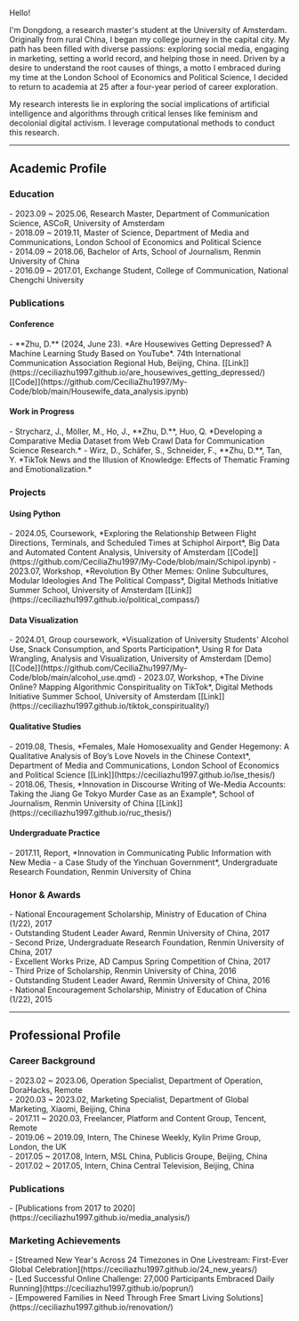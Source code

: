 <br>
Hello!

I'm Dongdong, a research master's student at the University of Amsterdam. Originally from rural China, I began my college journey in the capital city. My path has been filled with diverse passions: exploring social media, engaging in marketing, setting a world record, and helping those in need. Driven by a desire to understand the root causes of things, a motto I embraced during my time at the London School of Economics and Political Science, I decided to return to academia at 25 after a four-year period of career exploration.

My research interests lie in exploring the social implications of artificial intelligence and algorithms through critical lenses like feminism and decolonial digital activism. I leverage computational methods to conduct this research.

*****************
<h2>Academic Profile</h2>

<h3>Education</h3>
- 2023.09 ~ 2025.06, Research Master, Department of Communication Science, ASCoR, University of Amsterdam<br>
- 2018.09 ~ 2019.11, Master of Science, Department of Media and Communications, London School of Economics and Political Science<br>
- 2014.09 ~ 2018.06, Bachelor of Arts, School of Journalism, Renmin University of China<br>
- 2016.09 ~ 2017.01, Exchange Student, College of Communication, National Chengchi University<br>

<h3>Publications</h3>
<h4>Conference</h4>
- **Zhu, D.** (2024, June 23). *Are Housewives Getting Depressed? A Machine Learning Study Based on YouTube*. 74th International Communication Association Regional Hub, Beijing, China. [[Link]](https://ceciliazhu1997.github.io/are_housewives_getting_depressed/) [[Code]](https://github.com/CeciliaZhu1997/My-Code/blob/main/Housewife_data_analysis.ipynb)

<h4>Work in Progress</h4>
- Strycharz, J., Möller, M., Ho, J., **Zhu, D.**, Huo, Q. *Developing a Comparative Media Dataset from Web Crawl Data for Communication Science Research.*
- Wirz, D., Schäfer, S., Schneider, F., **Zhu, D.**, Tan, Y. *TikTok News and the Illusion of Knowledge: Effects of Thematic Framing and Emotionalization.* 

<h3>Projects</h3> 

<h4>Using Python</h4>
- 2024.05, Coursework, *Exploring the Relationship Between Flight Directions, Terminals, and Scheduled Times at Schiphol Airport*, Big Data and Automated Content Analysis, University of Amsterdam [[Code]](https://github.com/CeciliaZhu1997/My-Code/blob/main/Schipol.ipynb)
- 2023.07, Workshop, *Revolution By Other Memes: Online Subcultures, Modular Ideologies And The Political Compass*, Digital Methods Initiative Summer School, University of Amsterdam [[Link]](https://ceciliazhu1997.github.io/political_compass/)<br>

<h4>Data Visualization</h4>
- 2024.01, Group coursework, *Visualization of University Students' Alcohol Use, Snack Consumption, and Sports Participation*, Using R for Data Wrangling, Analysis and Visualization, University of Amsterdam [Demo] [[Code]](https://github.com/CeciliaZhu1997/My-Code/blob/main/alcohol_use.qmd)
- 2023.07, Workshop, *The Divine Online? Mapping Algorithmic Conspirituality on TikTok*, Digital Methods Initiative Summer School, University of Amsterdam [[Link]](https://ceciliazhu1997.github.io/tiktok_conspirituality/)<br>

<h4>Qualitative Studies</h4>
- 2019.08, Thesis, *Females, Male Homosexuality and Gender Hegemony: A Qualitative Analysis of Boy’s Love Novels in the Chinese Context*, Department of Media and Communications, London School of Economics and Political Science [[Link]](https://ceciliazhu1997.github.io/lse_thesis/)<br>
- 2018.06, Thesis, *Innovation in Discourse Writing of We-Media Accounts: Taking the Jiang Ge Tokyo Murder Case as an Example*, School of Journalism, Renmin University of China [[Link]](https://ceciliazhu1997.github.io/ruc_thesis/)<br>

<h4>Undergraduate Practice</h4>
- 2017.11, Report, *Innovation in Communicating Public Information with New Media - a Case Study of the Yinchuan Government*, Undergraduate Research Foundation, Renmin University of China <br>

<h3>Honor & Awards</h3>
- National Encouragement Scholarship, Ministry of Education of China (1/22), 2017<br>
- Outstanding Student Leader Award, Renmin University of China, 2017<br>
- Second Prize, Undergraduate Research Foundation, Renmin University of China, 2017<br>
- Excellent Works Prize, AD Campus Spring Competition of China, 2017<br>
- Third Prize of Scholarship, Renmin University of China, 2016<br>
- Outstanding Student Leader Award, Renmin University of China, 2016<br>
- National Encouragement Scholarship, Ministry of Education of China (1/22), 2015<br>

*****************
<h2>Professional Profile</h2>

<h3>Career Background</h3>
- 2023.02 ~ 2023.06, Operation Specialist, Department of Operation, DoraHacks, Remote<br>
- 2020.03 ~ 2023.02, Marketing Specialist, Department of Global Marketing, Xiaomi, Beijing, China<br>
- 2017.11 ~ 2020.03, Freelancer, Platform and Content Group, Tencent, Remote<br>
- 2019.06 ~ 2019.09, Intern, The Chinese Weekly, Kylin Prime Group, London, the UK<br>
- 2017.05 ~ 2017.08, Intern, MSL China, Publicis Groupe, Beijing, China<br>
- 2017.02 ~ 2017.05, Intern, China Central Television, Beijing, China<br>

<h3>Publications</h3>
- [Publications from 2017 to 2020](https://ceciliazhu1997.github.io/media_analysis/)<br>

<h3>Marketing Achievements</h3>
- [Streamed New Year's Across 24 Timezones in One Livestream: First-Ever Global Celebration](https://ceciliazhu1997.github.io/24_new_years/)<br>
- [Led Successful Online Challenge: 27,000 Participants Embraced Daily Running](https://ceciliazhu1997.github.io/poprun/)<br>
- [Empowered Families in Need Through Free Smart Living Solutions](https://ceciliazhu1997.github.io/renovation/)<br>
<br>
<br>
<br>
<br>
